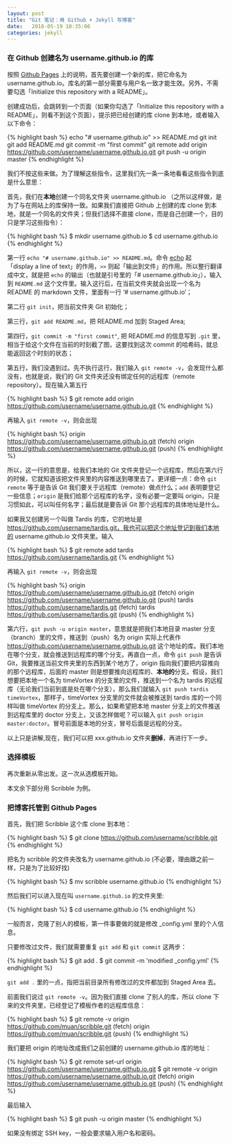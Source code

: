 ```yaml
---
layout: post
title: "Git 笔记：用 Github + Jekyll 写博客"
date:   2016-05-19 10:35:06
categories: jekyll
---
```


<!-- more -->

### 在 Github 创建名为 username.github.io 的库

按照 [Github Pages](https://pages.github.com) 上的说明，首先要创建一个新的库，把它命名为 username.github.io。库名的第一部分需要与用户名一致才能生效。另外，不需要勾选「Initialize this repository with a README」。

创建成功后，会跳转到一个页面（如果你勾选了「Initialize this repository with a README」，则看不到这个页面），提示把已经创建的库 clone 到本地，或者输入以下命令：

{% highlight bash %}
echo "# username.github.io" >> README.md
git init
git add README.md
git commit -m "first commit"
git remote add origin https://github.com/username/username.github.io.git
git push -u origin master
{% endhighlight %}

我们不按这些来做。为了理解这些指令，这里我们先一条一条地看看这些指令到底是什么意思：

首先，我们在**本地**创建一个同名文件夹 username.github.io （之所以这样做，是为了与在网站上的库保持一致。如果我们直接把 Github 上创建的库 clone 到本地，就是一个同名的文件夹；但我们选择不直接 clone，而是自己创建一个，目的只是学习这些指令）：

{% highlight bash %}
$ mkdir username.github.io
$ cd username.github.io
{% endhighlight %}

第一行 `echo "# username.github.io" >> README.md`。命令 [echo](http://linux.die.net/man/1/echo) 起   
「display a line of text」的作用，`>>` 则起「输出到文件」的作用。所以整行翻译成中文，就是把 `echo` 的输出（也就是引号里的「# username.github.io」），输入到 `README.md` 这个文件里。输入这行后，在当前文件夹就会出现一个名为 README 的 markdown 文件，里面有一行 ‘# username.github.io’；

第二行 `git init`，把当前文件夹 Git 初始化；

第三行，`git add README.md`，把 README.md 加到 Staged Area;

第四行，`git commit -m "first commit"`, 把 README.md 的信息写到 `.git` 里，相当于给这个文件在当前的时刻截了图，这要找到这次 commit 的哈希码，就总能返回这个时刻的状态；

第五行，我们没遇到过。先不执行这行，我们输入 `git remote -v`，会发现什么都没有，也就是说，我们的 Git 文件夹还没有绑定任何的远程库（remote repository）。现在输入第五行

{% highlight bash %}
$ git remote add origin https://github.com/username/username.github.io.git
{% endhighlight %}

再输入 `git remote -v`，则会出现

{% highlight bash %}
origin	https://github.com/username/username.github.io.git (fetch)
origin	https://github.com/username/username.github.io.git (push)
{% endhighlight %}

所以，这一行的意思是，给我们本地的 Git 文件夹登记一个远程库，然后在第六行的时候，它就知道该把文件夹里的内容推送到哪里去了。更详细一点：命令 `git remote` 等于是告诉 Git 我们要关于远程库（remote）做点什么；`add` 表明要登记一些信息；`origin` 是我们给那个远程库的名字，没有必要一定要叫 origin，只是习惯如此，可以叫任何名字；最后就是要告诉 Git 那个远程库的具体地址是什么。

如果我又创建另一个叫做 Tardis 的库，它的地址是 https://github.com/username/tardis.git，我也可以把这个地址登记到我们本地的 username.github.io 文件夹里。输入

{% highlight bash %}
$ git remote add tardis https://github.com/username/tardis.git
{% endhighlight %}

再输入 `git remote -v`，则会出现

{% highlight bash %}
origin	https://github.com/username/username.github.io.git (fetch)
origin	https://github.com/username/username.github.io.git (push)
tardis	https://github.com/username/tardis.git (fetch)
tardis	https://github.com/username/tardis.git (push)
{% endhighlight %}

第六行，`git push -u origin master`，意思就是把我们本地目录 master 分支（branch）里的文件，推送到（push）名为 origin 实际上代表作 https://github.com/username/username.github.io.git 这个地址的库。我们本地在哪个分支，就会推送到远程库的哪个分支。再直白一点，命令 `git push` 是告诉 Git，我要推送当前文件夹里的东西到某个地方了，origin 指向我们要把内容推向的那个远程库，后面的 master 则是想要推向远程库的、**本地的**分支。假设，我们想要把本地一个名为 timeVortex 的分支里的文件，推送到一个名为 tardis 的远程库（无论我们当前到底是处在哪个分支），那么我们就输入 `git push tardis timeVortex`，那样子，timeVortex 分支里的文件就会被推送到 tardis 库的一个同样叫做 timeVortex 的分支上。那么，如果希望把本地 master 分支上的文件推送到远程库里的 doctor 分支上，又该怎样做呢？可以输入 `git push origin master:doctor`。冒号前面是本地的分支，冒号后面是远程的分支。

以上只是讲解,现在，我们可以把 xxx.github.io 文件夹**删掉**，再进行下一步。

### 选择模板

再次重新从零出发。这一次从选模板开始。

本文余下部分用 Scribble 为例。

### 把博客托管到 Github Pages

首先，我们把 Scribble 这个库 clone 到本地：

{% highlight bash %}
$ git clone https://github.com/username/scribble.git
{% endhighlight %}

把名为 scribble 的文件夹改名为 username.github.io (不必要，理由跟之前一样，只是为了比较好找)

{% highlight bash %}
$ mv scribble username.github.io
{% endhighlight %}

然后我们可以进入现在叫 `username.github.io` 的文件夹里:

{% highlight bash %}
$ cd username.github.io
{% endhighlight %}
	
一般而言，克隆了别人的模板，第一件事要做的就是修改 _config.yml 里的个人信息。

只要修改过文件，我们就需要重复 `git add` 和 `git commit` 这两步：

{% highlight bash %}
$ git add . 
$ git commit -m 'modified _config.yml'
{% endhighlight %}

`git add .` 里的一点，指把当前目录所有修改过的文件都加到 Staged Area 去。

前面我们说过 `git remote -v`。因为我们直接 clone 了别人的库，所以 clone 下来的文件夹里，已经登记了模板作者的远程库信息：

{% highlight bash %}
$ git remote -v
origin	https://github.com/muan/scribble.git (fetch)
origin	https://github.com/muan/scribble.git (push)
{% endhighlight %}

我们要把 origin 的地址改成我们之前创建的 username.github.io 库的地址：

{% highlight bash %}
$ git remote set-url origin https://github.com/username/username.github.io.git
$ git remote -v
origin	https://github.com/username/username.github.io.git (fetch)
origin	https://github.com/username/username.github.io.git (push)
{% endhighlight %}


最后输入

{% highlight bash %}
$ git push -u origin master 
{% endhighlight %}

如果没有绑定 SSH key，一般会要求输入用户名和密码。




